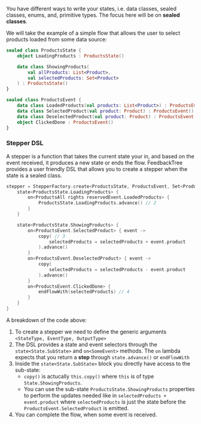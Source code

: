 You have different ways to write your states, i.e. data classes, sealed classes, enums, and, primitive types. The focus here will be on **sealed classes**.

We will take the example of a simple flow that allows the user to select products loaded from some data source:

```kotlin
sealed class ProductsState {
    object LoadingProducts : ProductsState()

    data class ShowingProducts(
        val allProducts: List<Product>,
        val selectedProducts: Set<Product>
    ) : ProductsState()
}

sealed class ProductsEvent {
    data class LoadedProducts(val products: List<Product>) : ProductsEvent()
    data class SelectedProduct(val product: Product) : ProductsEvent()
    data class DeselectedProduct(val product: Product) : ProductsEvent()
    object ClickedDone : ProductsEvent()
}
```

### Stepper DSL

A stepper is a function that takes the current state your in, and based on the event received, it produces a new state or ends the flow.
FeedbackTree provides a user friendly DSL that allows you to create a stepper when the state is a sealed class. 

```kotlin
stepper = StepperFactory.create<ProductsState, ProductsEvent, Set<Product>> { // 1
    state<ProductsState.LoadingProducts> {
        on<ProductsAll rights reservedEvent.LoadedProducts> {
            ProductsState.LoadingProducts.advance() // 2
        }
    }

    state<ProductsState.ShowingProducts> {
        on<ProductsEvent.SelectedProduct> { event ->
            copy( // 3
                selectedProducts = selectedProducts + event.product
            ).advance()
        }
        on<ProductsEvent.DeselectedProduct> { event ->
            copy(
                selectedProducts = selectedProducts - event.product
            ).advance()
        }
        on<ProductsEvent.ClickedDone> {
            endFlowWith(selectedProducts) // 4
        }
    }
}
```

A breakdown of the code above:

1. To create a stepper we need to define the generic arguments `<StateType, EventType, OutputType>`
2. The DSL provides a state and event selectors through the `state<State.SubState>` and `on<SomeEvent>` methods. The `on` lambda expects that you return a **step** through `state.advance()`  or `endFlowWith`
3. Inside the `state<State.SubState>` block you directly have access to the sub-state:
   - `copy()` is actucally `this.copy()` where `this` is of type `State.ShowingProducts`. 
   - You can use the sub-state `ProductsState.ShowingProducts` properties to perform the updates needed like in `selectedProducts + event.product` where `selectedProducts` is just the state before the `ProductsEvent.SelectedProduct`  is emitted.
4. You can complete the flow, when some event is received. 

